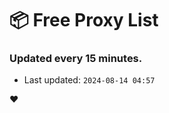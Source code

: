 # :package: Free Proxy List
### Updated every 15 minutes.

- Last updated: `2024-08-14 04:57`

:heart:
